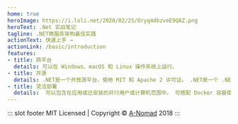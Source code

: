 ```yaml
---
home: true
heroImage: https://i.loli.net/2020/02/25/Oryq4dbzveE9QAZ.png
heroText: .Net 实战笔记
tagline: .NET微服务架构最佳实践
actionText: 快速上手 →
actionLink: /basic/introduction
features:
- title: 跨平台
  details: 可以在 Windows、macOS 和 Linux 操作系统上运行。
- title: 开源
  details: .NET是一个开放源平台，使用 MIT 和 Apache 2 许可证。 .NET是一个 .NET Foundation 项目。
- title: 灵活部署
  details:  可以包含在应用或已安装的并行用户或计算机范围中。 可搭配 Docker 容器使用。
---
```


::: slot footer
MIT Licensed | Copyright © [A-Nomad](https://a-nomad.com) 2018
:::
